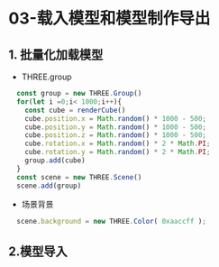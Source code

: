 # 03-载入模型和模型制作导出
## 1. 批量化加载模型
*   THREE.group
```js
  const group = new THREE.Group()
  for(let i =0;i< 1000;i++){
    const cube = renderCube()
    cube.position.x = Math.random() * 1000 - 500;
    cube.position.y = Math.random() * 1000 - 500;
    cube.position.z = Math.random() * 1000 - 500;
    cube.rotation.x = Math.random() * 2 * Math.PI;
    cube.rotation.y = Math.random() * 2 * Math.PI;
    group.add(cube)
  }
  const scene = new THREE.Scene()
  scene.add(group)
```
*   场景背景
```js
  scene.background = new THREE.Color( 0xaaccff );
```
## 2.模型导入


